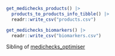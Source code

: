 ```r
get_medichecks_products() |>
  products_to_products_info_tibble() |>
  readr::write_csv("products.csv")

get_medichecks_biomarkers() |>
  readr::write_csv("biomarkers.csv")

```

Sibling of [medichecks_optimiser](https://github.com/stupidpupil/medichecks_optimiser)
